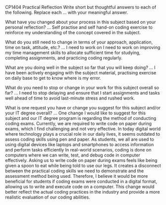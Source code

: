 CP1404 Practical Reflection
Write short but thoughtful answers to each of the following.
Replace each ... with your meaningful answer.

What have you changed about your process in this subject based on your personal reflection?
... Self practise and self hand-on coding exercise to reinforce my understanding of the concept
covered in the subject.

What do you still need to change in terms of your approach, application, time on task, attitude, etc.?
... I need to work on I need to work on improving my time management skills to allocate sufficient
time for studying, completing assignments, and practicing coding regularly.

What are you doing well in the subject so far that you will keep doing?
... I have been actively engaging with the subject material, practising exercise on daily base to get to know where is my error.

What do you need to stop or change in your work for this subject overall so far?
... I need to stop delaying  and ensure that I start assignments and tasks well ahead of
time to avoid last-minute stress and rushed work.

What is one request you have or change you suggest for this subject and/or your IT degree overall?
... One change I would like to suggest for this subject and our IT degree program is regarding the method of conducting coding exams. 
Currently, we are required to write code on paper during exams, which I find challenging and not very effective. In today digital world
where technology plays a crucial role in our daily lives, it seems outdated to assess coding skills using pen and paper.
As students, we all are used to using digital devices like laptops and smartphones to access information and perform tasks efficiently
In real-world scenarios, coding is done on computers where we can write, test, and debug code in computer effectively. 
Asking us to write code on paper during exams feels like being given a spoon to eat while being told to use our legs. 
It creates a disconnect between the practical coding skills we need to demonstrate and the assessment method being used.
Therefore, I believe it would be more beneficial for students if coding exams were conducted in a digital format, allowing 
us to write and execute code on a computer. This change would better reflect the actual coding practices in the industry and 
provide a more realistic evaluation of our coding abilities.